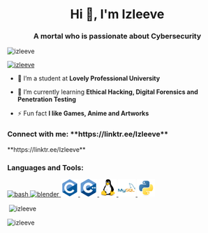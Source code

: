 <h1 align="center">Hi 👋, I'm Izleeve</h1>
<h3 align="center">A mortal who is passionate about Cybersecurity</h3>

<p align="left"> <img src="https://komarev.com/ghpvc/?username=izleeve&label=Profile%20views&color=0e75b6&style=flat" alt="izleeve" /> </p>

<p align="left"> <a href="https://github.com/ryo-ma/github-profile-trophy"><img src="https://github-profile-trophy.vercel.app/?username=izleeve" alt="izleeve" /></a> </p>

- 🔭 I’m a student at **Lovely Professional University**

- 🌱 I’m currently learning **Ethical Hacking, Digital Forensics and Penetration Testing**

- ⚡ Fun fact **I like Games, Anime and Artworks**

<h3 align="left">Connect with me: **https://linktr.ee/Izleeve** </h3>**https://linktr.ee/Izleeve**
<p align="left">
</p>

<h3 align="left">Languages and Tools:</h3>
<p align="left"> <a href="https://www.gnu.org/software/bash/" target="_blank" rel="noreferrer"> <img src="https://www.vectorlogo.zone/logos/gnu_bash/gnu_bash-icon.svg" alt="bash" width="40" height="40"/> </a> <a href="https://www.blender.org/" target="_blank" rel="noreferrer"> <img src="https://download.blender.org/branding/community/blender_community_badge_white.svg" alt="blender" width="40" height="40"/> </a> <a href="https://www.cprogramming.com/" target="_blank" rel="noreferrer"> <img src="https://raw.githubusercontent.com/devicons/devicon/master/icons/c/c-original.svg" alt="c" width="40" height="40"/> </a> <a href="https://www.w3schools.com/cpp/" target="_blank" rel="noreferrer"> <img src="https://raw.githubusercontent.com/devicons/devicon/master/icons/cplusplus/cplusplus-original.svg" alt="cplusplus" width="40" height="40"/> </a> <a href="https://www.linux.org/" target="_blank" rel="noreferrer"> <img src="https://raw.githubusercontent.com/devicons/devicon/master/icons/linux/linux-original.svg" alt="linux" width="40" height="40"/> </a> <a href="https://www.mysql.com/" target="_blank" rel="noreferrer"> <img src="https://raw.githubusercontent.com/devicons/devicon/master/icons/mysql/mysql-original-wordmark.svg" alt="mysql" width="40" height="40"/> </a> <a href="https://www.python.org" target="_blank" rel="noreferrer"> <img src="https://raw.githubusercontent.com/devicons/devicon/master/icons/python/python-original.svg" alt="python" width="40" height="40"/> </a> </p>

<p>&nbsp;<img align="center" src="https://github-readme-stats.vercel.app/api?username=izleeve&show_icons=true&locale=en" alt="izleeve" /></p>

<p><img align="center" src="https://github-readme-streak-stats.herokuapp.com/?user=izleeve&" alt="izleeve" /></p>

